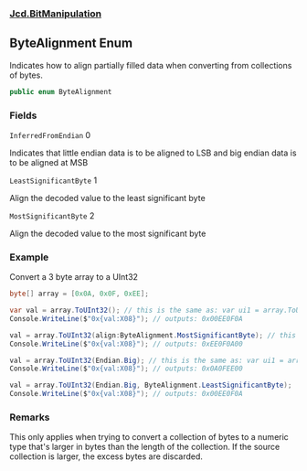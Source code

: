 ### [Jcd.BitManipulation](Jcd.BitManipulation.md 'Jcd.BitManipulation')

## ByteAlignment Enum

Indicates how to align partially filled data when converting from collections of bytes.

```csharp
public enum ByteAlignment
```

### Fields

<a name='Jcd.BitManipulation.ByteAlignment.InferredFromEndian'></a>

`InferredFromEndian` 0

Indicates that little endian data is to be aligned to LSB and big endian data is to be aligned at MSB

<a name='Jcd.BitManipulation.ByteAlignment.LeastSignificantByte'></a>

`LeastSignificantByte` 1

Align the decoded value to the least significant byte

<a name='Jcd.BitManipulation.ByteAlignment.MostSignificantByte'></a>

`MostSignificantByte` 2

Align the decoded value to the most significant byte

### Example

Convert a 3 byte array to a UInt32

```csharp
byte[] array = [0x0A, 0x0F, 0xEE];

var val = array.ToUInt32(); // this is the same as: var ui1 = array.ToUInt32(Endian.Little, ByteAlignment.InferredFromEndian);
Console.WriteLine($"0x{val:X08}"); // outputs: 0x00EE0F0A

val = array.ToUInt32(align:ByteAlignment.MostSignificantByte); // this is the same as: var ui1 = array.ToUInt32(Endian.Little, ByteAlignment.MostSignificantByte);
Console.WriteLine($"0x{val:X08}"); // outputs: 0xEE0F0A00

val = array.ToUInt32(Endian.Big); // this is the same as: var ui1 = array.ToUInt32(Endian.Big, ByteAlignment.InferredFromEndian);
Console.WriteLine($"0x{val:X08}"); // outputs: 0x0A0FEE00

val = array.ToUInt32(Endian.Big, ByteAlignment.LeastSignificantByte);
Console.WriteLine($"0x{val:X08}"); // outputs: 0x00EE0F0A
```

### Remarks

This only applies when trying to convert a collection of bytes to a numeric type that's
larger in bytes than the length of the collection. If the source collection is larger,
the excess bytes are discarded.